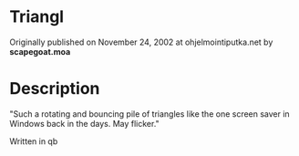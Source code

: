 # Triangl

Originally published on November 24, 2002 at ohjelmointiputka.net by **scapegoat.moa**


# Description

"Such a rotating and bouncing pile of triangles like the one screen saver in Windows back in the days. May flicker."


Written in qb